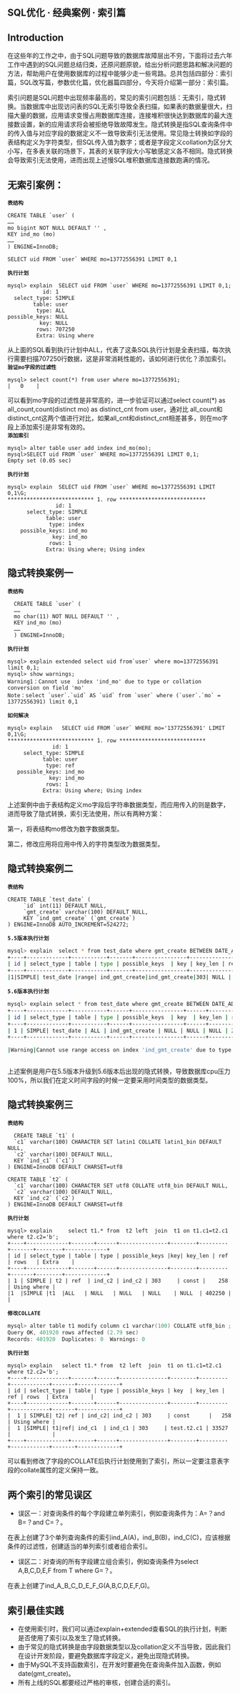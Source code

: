 ## SQL优化 · 经典案例 · 索引篇


    
## Introduction

在这些年的工作之中，由于SQL问题导致的数据库故障层出不穷，下面将过去六年工作中遇到的SQL问题总结归类，还原问题原貌，给出分析问题思路和解决问题的方法，帮助用户在使用数据库的过程中能够少走一些弯路。总共包括四部分：索引篇，SQL改写篇，参数优化篇，优化器篇四部分，今天将介绍第一部分：索引篇。  


索引问题是SQL问题中出现频率最高的，常见的索引问题包括：无索引，隐式转换。当数据库中出现访问表的SQL无索引导致全表扫描，如果表的数据量很大，扫描大量的数据，应用请求变慢占用数据库连接，连接堆积很快达到数据库的最大连接数设置，新的应用请求将会被拒绝导致故障发生。隐式转换是指SQL查询条件中的传入值与对应字段的数据定义不一致导致索引无法使用。常见隐士转换如字段的表结构定义为字符类型，但SQL传入值为数字；或者是字段定义collation为区分大小写，在多表关联的场景下，其表的关联字段大小写敏感定义各不相同。隐式转换会导致索引无法使用，进而出现上述慢SQL堆积数据库连接数跑满的情况。  

## 无索引案例： **`表结构`**   

```LANG
CREATE TABLE `user` (
……
mo bigint NOT NULL DEFAULT '' ,
KEY ind_mo (mo) 
……
) ENGINE=InnoDB;

SELECT uid FROM `user` WHERE mo=13772556391 LIMIT 0,1

``` **`执行计划`**   

```LANG
mysql> explain  SELECT uid FROM `user` WHERE mo=13772556391 LIMIT 0,1;
           id: 1
  select_type: SIMPLE
        table: user
         type: ALL
possible_keys: NULL
          key: NULL
         rows: 707250
         Extra: Using where

```

从上面的SQL看到执行计划中ALL，代表了这条SQL执行计划是全表扫描，每次执行需要扫描707250行数据，这是非常消耗性能的，该如何进行优化？添加索引。 **`验证mo字段的过滤性`**   

```LANG
mysql> select count(*) from user where mo=13772556391;
|   0    |

```

可以看到mo字段的过滤性是非常高的，进一步验证可以通过select count(*) as all_count,count(distinct mo)  as distinct_cnt from user，通对比 all_count和distinct_cnt这两个值进行对比，如果all_cnt和distinct_cnt相差甚多，则在mo字段上添加索引是非常有效的。   **`添加索引`**   

```LANG
mysql> alter table user add index ind_mo(mo);
mysql>SELECT uid FROM `user` WHERE mo=13772556391 LIMIT 0,1;
Empty set (0.05 sec)

``` **`执行计划`**   

```LANG
mysql> explain  SELECT uid FROM `user` WHERE mo=13772556391 LIMIT 0,1\G;
*************************** 1. row ***************************
               id: 1
      select_type: SIMPLE
            table: user
             type: index
    possible_keys: ind_mo
              key: ind_mo
             rows: 1
            Extra: Using where; Using index

```

## 隐式转换案例一 **`表结构`**   

```LANG
  CREATE TABLE `user` (
  ……
  mo char(11) NOT NULL DEFAULT '' ,
  KEY ind_mo (mo)
  ……
  ) ENGINE=InnoDB;

``` **`执行计划`**   

```LANG
mysql> explain extended select uid from`user` where mo=13772556391 limit 0,1;
mysql> show warnings;
Warning1：Cannot use  index 'ind_mo' due to type or collation conversion on field 'mo'                                                                        
Note：select `user`.`uid` AS `uid` from `user` where (`user`.`mo` = 13772556391) limit 0,1

``` **`如何解决`**   

```LANG
mysql> explain   SELECT uid FROM `user` WHERE mo='13772556391' LIMIT 0,1\G;
*************************** 1. row ***************************
              id: 1
     select_type: SIMPLE
           table: user
            type: ref
   possible_keys: ind_mo
             key: ind_mo
            rows: 1
           Extra: Using where; Using index

```

上述案例中由于表结构定义mo字段后字符串数据类型，而应用传入的则是数字，进而导致了隐式转换，索引无法使用，所以有两种方案：

  第一，将表结构mo修改为数字数据类型。

  第二，修改应用将应用中传入的字符类型改为数据类型。  

## 隐式转换案例二 **`表结构`**   

```LANG
CREATE TABLE `test_date` (
     `id` int(11) DEFAULT NULL,
     `gmt_create` varchar(100) DEFAULT NULL,
     KEY `ind_gmt_create` (`gmt_create`)
) ENGINE=InnoDB AUTO_INCREMENT=524272;

``` **`5.5版本执行计划`**   

```bash
mysql> explain  select * from test_date where gmt_create BETWEEN DATE_ADD(NOW(), INTERVAL - 1 MINUTE) AND   DATE_ADD(NOW(), INTERVAL 15 MINUTE) ;
+----+-------------+-----------+-------+----------------+----------------+---------+------+------+-------------+
| id | select_type | table | type | possible_keys  | key | key_len | ref  | rows | Extra       |
+----+-------------+-----------+-------+----------------+----------------+---------+------+------+-------------+
|1|SIMPLE| test_date |range| ind_gmt_create|ind_gmt_create|303| NULL | 1 | Using where |

``` **`5.6版本执行计划`**   

```bash
mysql> explain select * from test_date where gmt_create BETWEEN DATE_ADD(NOW(), INTERVAL - 1 MINUTE) AND   DATE_ADD(NOW(), INTERVAL 15 MINUTE) ; 
+----+-------------+-----------+------+----------------+------+---------+------+---------+-------------+
| id | select_type | table | type | possible_keys  | key  | key_len | ref | rows | Extra|
+----+-------------+-----------+------+----------------+------+---------+------+---------+-------------+
| 1 | SIMPLE| test_date | ALL | ind_gmt_create | NULL | NULL | NULL | 2849555 | Using where |
+----+-------------+-----------+------+----------------+------+---------+------+---------+-------------+

|Warning|Cannot use range access on index 'ind_gmt_create' due to type on field 'gmt_create' 
  

```

上述案例是用户在5.5版本升级到5.6版本后出现的隐式转换，导致数据库cpu压力100%，所以我们在定义时间字段的时候一定要采用时间类型的数据类型。  

## 隐式转换案例三 **`表结构`**   

```LANG
  CREATE TABLE `t1` (
  `c1` varchar(100) CHARACTER SET latin1 COLLATE latin1_bin DEFAULT NULL,
  `c2` varchar(100) DEFAULT NULL,
  KEY `ind_c1` (`c1`)
) ENGINE=InnoDB DEFAULT CHARSET=utf8 

CREATE TABLE `t2` (
  `c1` varchar(100) CHARACTER SET utf8 COLLATE utf8_bin DEFAULT NULL,
  `c2` varchar(100) DEFAULT NULL,
  KEY `ind_c2` (`c2`)
) ENGINE=InnoDB DEFAULT CHARSET=utf8 

``` **`执行计划`**   

```LANG
mysql> explain     select t1.* from  t2 left  join  t1 on t1.c1=t2.c1 where t2.c2='b';
+----+-------------+-------+------+---------------+--------+---------+-------+--------+-------------+
| id | select_type | table | type | possible_keys |key| key_len | ref   | rows   | Extra    |
+----+-------------+-------+------+---------------+--------+---------+-------+--------+-------------+
| 1 | SIMPLE | t2 | ref  | ind_c2 | ind_c2 | 303     | const |    258 | Using where |
|1  |SIMPLE |t1  |ALL   | NULL   | NULL   | NULL    | NULL  | 402250 |    |

``` **`修改COLLATE`**   

```cpp
mysql> alter table t1 modify column c1 varchar(100) COLLATE utf8_bin ;                
Query OK, 401920 rows affected (2.79 sec)
Records: 401920  Duplicates: 0  Warnings: 0

``` **`执行计划`**   

```LANG
mysql> explain   select t1.* from  t2 left  join  t1 on t1.c1=t2.c1 where t2.c2='b';
+----+-------------+-------+------+---------------+--------+---------+------------+-------+-------------+
| id | select_type | table | type | possible_keys | key  | key_len | ref | rows  | Extra       |
+----+-------------+-------+------+---------------+--------+---------+------------+-------+-------------+
|  1 | SIMPLE| t2| ref | ind_c2| ind_c2 | 303     | const      |   258 | Using where |
|  1 |SIMPLE| t1|ref| ind_c1  | ind_c1 | 303     | test.t2.c1 | 33527 |             |
+----+-------------+-------+------+---------------+--------+---------+------------+-------+-------------+

```

可以看到修改了字段的COLLATE后执行计划使用到了索引，所以一定要注意表字段的collate属性的定义保持一致。  

## 两个索引的常见误区


* 误区一：对查询条件的每个字段建立单列索引，例如查询条件为：A=？and B=？and C=？。

在表上创建了3个单列查询条件的索引ind_A(A)，ind_B(B)，ind_C(C)，应该根据条件的过滤性，创建适当的单列索引或者组合索引。  

  
* 误区二：对查询的所有字段建立组合索引，例如查询条件为select A,B,C,D,E,F from T where G=？。

在表上创建了ind_A_B_C_D_E_F_G(A,B,C,D,E,F,G)。  


## 索引最佳实践


* 在使用索引时，我们可以通过explain+extended查看SQL的执行计划，判断是否使用了索引以及发生了隐式转换。
* 由于常见的隐式转换是由字段数据类型以及collation定义不当导致，因此我们在设计开发阶段，要避免数据库字段定义，避免出现隐式转换。
* 由于MySQL不支持函数索引，在开发时要避免在查询条件加入函数，例如date(gmt_create)。
* 所有上线的SQL都要经过严格的审核，创建合适的索引。


